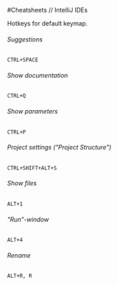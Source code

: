 #Cheatsheets // IntelliJ IDEs

Hotkeys for default keymap.

###### Suggestions

    CTRL+SPACE

###### Show documentation

    CTRL+Q

###### Show parameters

    CTRL+P

###### Project settings ("Project Structure")

    CTRL+SHIFT+ALT+S

###### Show files

    ALT+1
    
###### "Run"-window

    ALT+4
    
###### Rename

    ALT+R, R
